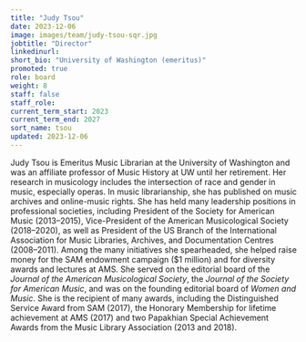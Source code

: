 ```yaml
---
title: "Judy Tsou"
date: 2023-12-06
image: images/team/judy-tsou-sqr.jpg
jobtitle: "Director"
linkedinurl: 
short_bio: "University of Washington (emeritus)"
promoted: true
role: board
weight: 8
staff: false
staff_role:
current_term_start: 2023
current_term_end: 2027
sort_name: tsou
updated: 2023-12-06
---
```


Judy Tsou is Emeritus Music Librarian at the University of Washington and was an affiliate professor of Music History at UW until her retirement. Her research in musicology includes the intersection of race and gender in music, especially operas.  In music librarianship, she has published on music archives and online-music rights. She has held many leadership positions in professional societies, including President of the Society for American Music (2013–2015), Vice-President of the American Musicological Society (2018–2020), as well as President of the US Branch of the International Association for Music Libraries, Archives, and Documentation Centres (2008–2011). Among the many initiatives she spearheaded, she helped raise money for the SAM endowment campaign ($1 million) and for diversity awards and lectures at AMS.  She served on the editorial board of the _Journal of the American Musicological Society_, the _Journal of the Society for American Music_, and was on the founding editorial board of _Women and Music_. She is the recipient of many awards, including the Distinguished Service Award from SAM (2017), the Honorary Membership for lifetime achievement at AMS (2017) and two Papakhian Special Achievement Awards from the Music Library Association (2013 and 2018).
